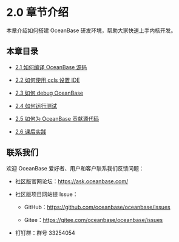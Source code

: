 # 2.0 章节介绍

本章介绍如何搭建 OceanBase 研发环境，帮助大家快速上手内核开发。

## 本章目录

* [2.1 如何编译 OceanBase 源码](2.how-to-compile-oceanbase-source-code.md)

* [2.2 如何使用 ccls 设置 IDE](3.how-to-set-the-ide-with-ccls.md)

* [2.3 如何 debug OceanBase](5.how-to-debug-oceanbase.md)

* [2.4 如何运行测试](6.how-to-run-tests.md)

* [2.5 如何为 OceanBase 贡献源代码](7.how-to-contribute-to-oceanbase.md)

* [2.6 课后实践](8.practical-exercises.md)

## 联系我们

欢迎 OceanBase 爱好者、用户和客户联系我们反馈问题：

* 社区版官网论坛：<https://ask.oceanbase.com/>

* 社区版项目网站提 Issue：

  * GitHub：<https://github.com/oceanbase/oceanbase/issues>

  * Gitee：<https://gitee.com/oceanbase/oceanbase/issues>

* 钉钉群：群号 33254054
